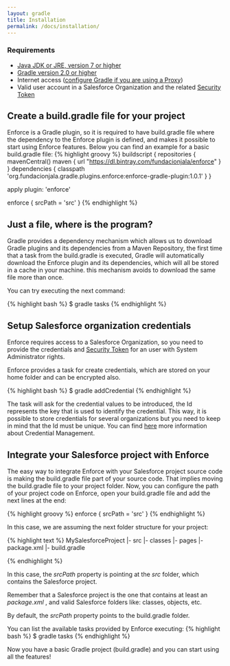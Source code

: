```yaml
---
layout: gradle
title: Installation
permalink: /docs/installation/
---
```



### Requirements
 * [Java JDK or JRE, version 7 or higher](http://java.com/en/)
 * [Gradle version 2.0 or higher](https://gradle.org/docs/current/userguide/installation.html)
 * Internet access ([configure Gradle if you are using a Proxy](https://gradle.org/docs/current/userguide/build_environment.html))
 * Valid user account in a Salesforce Organization and the related [Security Token](https://help.salesforce.com/apex/HTViewHelpDoc?id=user_security_token.htm)

## Create a build.gradle file for your project

Enforce is a Gradle plugin, so it is required to have build.gradle file where the dependency to the Enforce plugin is defined, and makes it possible to start using Enforce features. Below you can find an example for a basic build.gradle  file:
{% highlight groovy %}
   buildscript {
       repositories {
           mavenCentral()
           maven {
                url "https://dl.bintray.com/fundacionjala/enforce"
           }
       }
       dependencies {
           classpath 'org.fundacionjala.gradle.plugins.enforce:enforce-gradle-plugin:1.0.1'
       }
   }
   
   apply plugin: 'enforce'
   
   enforce {
     srcPath = 'src'
   }
{% endhighlight %}

## Just a file, where is the program?
Gradle provides a dependency mechanism which allows us to download  Gradle plugins and its dependencies from a Maven Repository, the first time that a task from the build.gradle  is executed, Gradle will automatically download  the Enforce plugin and its dependencies, which will all be stored  in a cache in your machine. this mechanism  avoids to download  the same file more than once.

You can try executing the next command:

{% highlight bash %}
   $ gradle tasks
{% endhighlight %}


## Setup Salesforce organization credentials
Enforce requires access to a Salesforce Organization, so you need to provide the credentials and [Security Token](https://help.salesforce.com/apex/HTViewHelpDoc?id=user_security_token.htm) for an user with System Administrator rights.

Enforce provides a task for create credentials, which are stored on your home folder and can be encrypted also.

{% highlight bash %}
   $ gradle addCredential
{% endhighlight %}


The task will ask for the credential values to be introduced, the Id represents the key that is used to identify the credential. This way, it is possible to store credentials for several organizations but you need to keep in mind that the Id must be unique. You can find <a href="{{ site.url }}/docs/credentials/" target="_blank">here</a> more information about Credential  Management.

## Integrate your Salesforce project with Enforce

The easy way to integrate Enforce with your Salesforce project source code is making the build.gradle file part of your source code. That implies moving the build.gradle  file to your project folder.
Now, you can configure the path of your project code on Enforce, open your build.gradle file and add the next lines at the end:

{% highlight groovy %}
  enforce {
    srcPath = 'src'
  }
{% endhighlight %}

In this case, we are assuming the next folder structure for your project:

{% highlight text %}
MySalesforceProject
|- src
   |- classes
   |- pages
   |- package.xml
|- build.gradle
  
{% endhighlight %}

In this case, the _srcPath_ property is pointing at the _src_ folder, which contains the Salesforce project.

<div class="note info">
  <p>Remember that a Salesforce project is the one that contains at least an <em>package.xml</em> , and valid Salesforce folders like: classes, objects, etc.</p>
</div>

By default, the _srcPath_ property points to the build.gradle folder.

You can list the available tasks provided by Enforce executing:
{% highlight bash %}
   $ gradle tasks
{% endhighlight %}

Now you have a basic Gradle project (build.gradle) and you can start using all the features!
